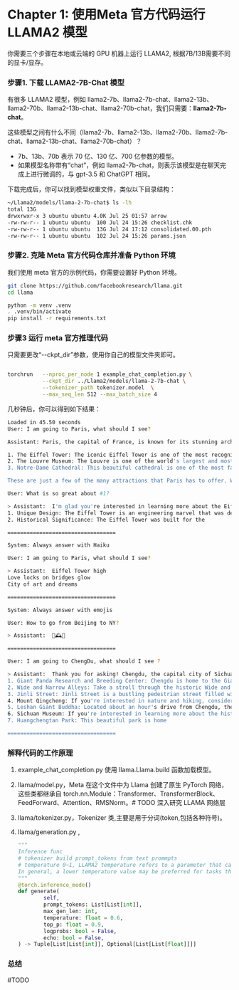 # Chapter 1: 使用Meta 官方代码运行LLAMA2 模型 

你需要三个步骤在本地或云端的 GPU 机器上运行 LLAMA2, 根据7B/13B需要不同的显卡/显存。

### 步骤1. 下载 LLAMA2-7B-Chat 模型

有很多 LLAMA2 模型，例如 llama2-7b、llama2-7b-chat、llama2-13b、llama2-70b、llama2-13b-chat、llama2-70b-chat，我们只需要：**llama2-7b-chat**。

这些模型之间有什么不同（llama2-7b、llama2-13b、llama2-70b、llama2-7b-chat、llama2-13b-chat、llama2-70b-chat）？

- 7b、13b、70b 表示 70 亿、130 亿、700 亿参数的模型。
- 如果模型名称带有“chat”，例如 llama2-7b-chat，则表示该模型是在聊天完成上进行微调的，与 gpt-3.5 和 ChatGPT 相同。

下载完成后，你可以找到模型权重文件，类似以下目录结构：

```bash
~/Llama2/models/llama-2-7b-chat$ ls -lh
total 13G
drwxrwxr-x 3 ubuntu ubuntu 4.0K Jul 25 01:57 arrow
-rw-rw-r-- 1 ubuntu ubuntu  100 Jul 24 15:26 checklist.chk
-rw-rw-r-- 1 ubuntu ubuntu  13G Jul 24 17:12 consolidated.00.pth
-rw-rw-r-- 1 ubuntu ubuntu  102 Jul 24 15:26 params.json
```



### 步骤2. 克隆 Meta 官方代码仓库并准备 Python 环境

我们使用 meta 官方的示例代码，你需要设置好 Python 环境。

```bash
git clone https://github.com/facebookresearch/llama.git
cd llama

python -m venv .venv 
. .venv/bin/activate
pip install -r requirements.txt
```



### 步骤3 运行 meta 官方推理代码

只需要更改“--ckpt_dir”参数，使用你自己的模型文件夹即可。

```bash

torchrun   --nproc_per_node 1 example_chat_completion.py \
           --ckpt_dir ../Llama2/models/llama-2-7b-chat \
           --tokenizer_path tokenizer.model  \
           --max_seq_len 512 --max_batch_size 4

```

几秒钟后，你可以得到如下结果：

```bash
Loaded in 45.50 seconds
User: I am going to Paris, what should I see?

Assistant: Paris, the capital of France, is known for its stunning architecture, art museums, historical landmarks, and romantic atmosphere. Here are some of the top attractions to see in Paris:

1. The Eiffel Tower: The iconic Eiffel Tower is one of the most recognizable landmarks in the world and offers breathtaking views of the city.
2. The Louvre Museum: The Louvre is one of the world's largest and most famous museums, housing an impressive collection of art and artifacts, including the Mona Lisa.
3. Notre-Dame Cathedral: This beautiful cathedral is one of the most famous landmarks in Paris and is known for its Gothic architecture and stunning stained glass windows.

These are just a few of the many attractions that Paris has to offer. With so much to see and do, it's no wonder that Paris is one of the most popular tourist destinations in the world.

User: What is so great about #1?

> Assistant:  I'm glad you're interested in learning more about the Eiffel Tower! It's a truly iconic landmark that offers breathtaking views of Paris. Here are some of the reasons why it's so great:
1. Unique Design: The Eiffel Tower is an engineering marvel that was designed by Gustave Eiffel and his team in the late 19th century. Its unique design, with its lattice-like structure and iron beams, makes it stand out from other buildings and landmarks around the world.
2. Historical Significance: The Eiffel Tower was built for the

==================================

System: Always answer with Haiku

User: I am going to Paris, what should I see?

> Assistant:  Eiffel Tower high
Love locks on bridges glow
City of art and dreams

==================================

System: Always answer with emojis

User: How to go from Beijing to NY?

> Assistant:  🛬🕰️🌄

==================================

User: I am going to ChengDu, what should I see ? 

> Assistant:  Thank you for asking! Chengdu, the capital city of Sichuan Province in China, is a fascinating destination with a rich cultural heritage and plenty of interesting attractions to explore. Here are some top recommendations for things to see and do while you're there:
1. Giant Panda Research and Breeding Center: Chengdu is home to the Giant Panda Research and Breeding Center, where you can learn about these adorable animals and even get a chance to see them up close.
2. Wide and Narrow Alleys: Take a stroll through the historic Wide and Narrow Alleys, a network of pedestrian-friendly streets lined with traditional teahouses, shops, and restaurants.
3. Jinli Street: Jinli Street is a bustling pedestrian street filled with street performers, vendors, and traditional Sichuan architecture. Don't miss trying some local snacks and drinks here!
4. Mount Qingcheng: If you're interested in nature and hiking, consider visiting Mount Qingcheng, a beautiful mountain with plenty of trails and scenic views.
5. Leshan Giant Buddha: Located about an hour's drive from Chengdu, the Leshan Giant Buddha is a UNESCO World Heritage Site and one of the largest stone Buddhas in the world.
6. Sichuan Museum: If you're interested in learning more about the history and culture of Sichuan Province, the Sichuan Museum is a great place to visit.
7. Huangchengtan Park: This beautiful park is home

==================================
```



### 解释代码的工作原理

1. example_chat_completion.py 使用 llama.Llama.build 函数加载模型。
2. llama/model.py，Meta 在这个文件中为 Llama 创建了原生 PyTorch 网络，这些类都继承自 torch.nn.Module：Transformer、TransformerBlock、FeedForward、Attention、RMSNorm。# TODO 深入研究 LLAMA 网络层
3. llama/tokenizer.py，Tokenizer 类,主要是用于分词(token,包括各种符号)。
4. llama/generation.py ,  

   ```python
   """
   Inference func
   # tokenizer build prompt_tokens from text prommpts
   # temperature 0~1, LLAMA2 temperature refers to a parameter that can be adjusted to control the creativity or novelty of the generated text from the LLAMA2 language model. The temperature value can be set to a value between 0 and 1, When a temperature of 0 is used, the model always generates the same text, while a temperature of 1 results in the most diverse and unpredictable text. 
   In general, a lower temperature value may be preferred for tasks that require more factual or conservative text, such as language translation or summarization. A higher temperature value may be preferred for tasks that require more creative or imaginative text, such as poetry or fiction writing.
   """
   @torch.inference_mode()
   def generate(
           self,
           prompt_tokens: List[List[int]],
           max_gen_len: int,
           temperature: float = 0.6,
           top_p: float = 0.9,
           logprobs: bool = False,
           echo: bool = False,
   ) -> Tuple[List[List[int]], Optional[List[List[float]]]]
   ```

### 总结

#TODO 
